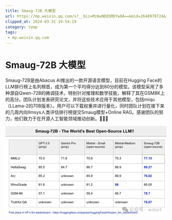 ```yaml
---
title: Smaug-72B 大模型
url: https://mp.weixin.qq.com/s?__biz=MzAwNDQ5MDYwOA==&mid=2648970724&idx=1&sn=942ccb154a305bc74bf91cc7014f3a53&chksm=833ba1fbb44c28edd44ea22cec59d04bfcf77101a82ac6f4c29e4bd568397ad4a2b10a24a3da&mpshare=1&scene=1&srcid=0216v4P9aMYRzsfVA0KUTgP3&sharer_shareinfo=3f4af0ea4d666b6fb6837c3a68a3f00f&sharer_shareinfo_first=3f4af0ea4d666b6fb6837c3a68a3f00f#rd
clipped_at: 2024-03-31 19:54:19
category: temp
tags: 
 - mp.weixin.qq.com
---
```



# Smaug-72B 大模型

Smaug-72B是由Abacus AI推出的一款开源语言模型，目前在Hugging Face的LLM排行榜上名列榜首，成为第一个平均得分达到80分的模型。该模型采用了多种源自Qwen-72B的微调技术，特别针对推理和数学技能，解释了其在GSM8K上的高分。团队计划发表研究论文，并将这些技术应用于其他模型，包括miqu（LLama-2的70B版本）。用户可以下载权重并进行量化，同时团队计划在接下来的几周内向llmsys人类评估排行榜提交Smaug模型+Online RAG。感谢团队的努力，他们致力于在开源人工智能领域推动创新。🚀🚀🚀

  

![图片](assets/1711886059-ff5694a418b1fe9cc9102ee85fd26030.webp)

​